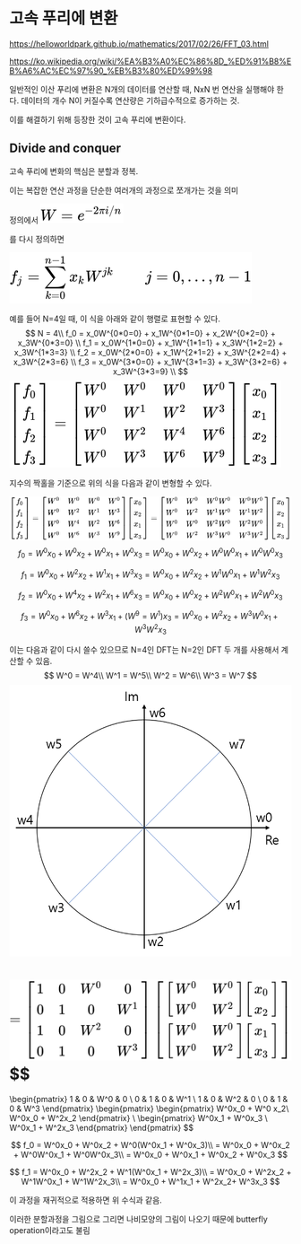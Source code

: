 # 고속 푸리에 변환

https://helloworldpark.github.io/mathematics/2017/02/26/FFT_03.html

https://ko.wikipedia.org/wiki/%EA%B3%A0%EC%86%8D_%ED%91%B8%EB%A6%AC%EC%97%90_%EB%B3%80%ED%99%98

일반적인 이산 푸리에 변환은 N개의 데이터를 연산할 때, NxN 번 연산을 실행해야 한다. 데이터의 개수 N이 커질수록 연산량은 기하급수적으로 증가하는 것.

이를 해결하기 위해 등장한 것이 고속 푸리에 변환이다.



## Divide and conquer

고속 푸리에 변화의 핵심은 분할과 정복.

이는 복잡한 연산 과정을 단순한 여러개의 과정으로 쪼개가는 것을 의미



정의에서 ![식1](image/for_1.svg)

를 다시 정의하면

![수식2](image/for_2.svg)

예를 들어 N=4일 때, 이 식을 아래와 같이 행렬로 표현할 수 있다.
$$
N = 4\\
f_0 = x_0W^{0*0=0} + x_1W^{0*1=0} + x_2W^{0*2=0} + x_3W^{0*3=0} \\
f_1 = x_0W^{1*0=0} + x_1W^{1*1=1} + x_3W^{1*2=2} + x_3W^{1*3=3} \\
f_2 = x_0W^{2*0=0} + x_1W^{2*1=2} + x_3W^{2*2=4} + x_3W^{2*3=6} \\
f_3 = x_0W^{3*0=0} + x_1W^{3*1=3} + x_3W^{3*2=6} + x_3W^{3*3=9} \\
$$
![수식3](image/for_3.svg)

지수의 짝홀을 기준으로 위의 식을 다음과 같이 변형할 수 있다.

![수식4](image/for_4.svg)
$$
f_0 = W^0x_0 + W^0x_2 + W^0x_1 + W^0x_3 = W^0x_0 + W^0x_2 + W^0W^0x_1 + W^0W^0x_3
$$

$$
f_1 = W^0x_0 + W^2x_2 + W^1x_1 + W^3x_3 = W^0x_0 + W^2x_2 + W^1W^0x_1 + W^1W^2x_3
$$

$$
f_2 = W^0x_0 + W^4x_2 + W^2x_1 + W^6x_3 = W^0x_0 + W^0x_2 + W^2W^0x_1 + W^2W^0x_3
$$

$$
f_3 = W^0x_0 + W^6x_2 + W^3x_1 + (W^9 = W^1)x_3 = W^0x_0 + W^2x_2 + W^3W^0x_1 + W^3W^2x_3
$$

이는 다음과 같이 다시 쓸수 있으므로 N=4인 DFT는 N=2인 DFT 두 개를 사용해서 계산할 수 있음.
$$
W^0 = W^4\\
W^1 = W^5\\
W^2 = W^6\\
W^3 = W^7
$$
![회전요소](image\fft_spinfact.png)



![수식5](image/for_5.svg)
$$
=
\begin{pmatrix} 
1 & 0 & W^0 & 0 \\
0 & 1 & 0 & W^1 \\
1 & 0 & W^2 & 0 \\
0 & 1 & 0 & W^3
\end{pmatrix}
\begin{pmatrix}
\begin{pmatrix}
W^0x_0 + W^0 x_2\\
W^0x_0 + W^2x_2
\end{pmatrix} \\
\begin{pmatrix}
W^0x_1 + W^0x_3 \\
W^0x_1 + W^2x_3
\end{pmatrix}
\end{pmatrix}
$$

$$
f_0 = W^0x_0 + W^0x_2 + W^0(W^0x_1 + W^0x_3)\\ = W^0x_0 + W^0x_2 + W^0W^0x_1 + W^0W^0x_3\\ = W^0x_0 + W^0x_1 + W^0x_2 + W^0x_3
$$

$$
f_1 = W^0x_0 + W^2x_2 + W^1(W^0x_1 + W^2x_3)\\
= W^0x_0 + W^2x_2 + W^1W^0x_1 + W^1W^2x_3\\
= W^0x_0 + W^1x_1 + W^2x_2+ W^3x_3
$$

이 과정을 재귀적으로 적용하면 위 수식과 같음.

이러한 분할과정을 그림으로 그리면 나비모양의 그림이 나오기 때문에 butterfly operation이라고도 불림


